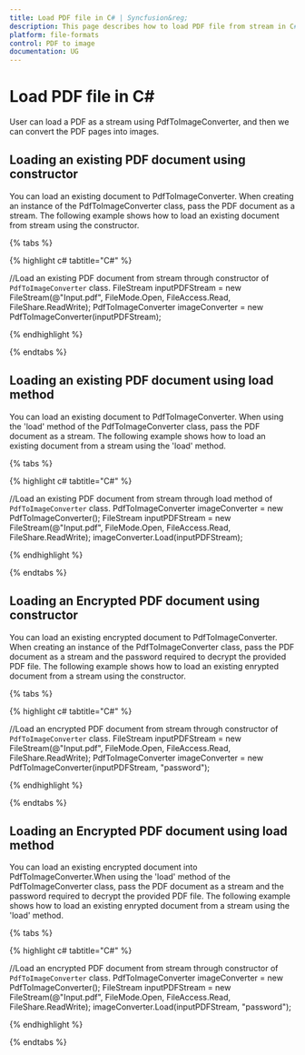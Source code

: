 ```yaml
---
title: Load PDF file in C# | Syncfusion&reg;
description: This page describes how to load PDF file from stream in C# using Syncfusion&reg; PDF to image converter library.
platform: file-formats
control: PDF to image
documentation: UG
---
```

# Load PDF file in C#

User can load a PDF as a stream using PdfToImageConverter, and then we can convert the PDF pages into images.

## Loading an existing PDF document using constructor

You can load an existing document to PdfToImageConverter. When creating an instance of the PdfToImageConverter class, pass the PDF document as a stream. The following example shows how to load an existing document from stream using the constructor.

{% tabs %} 

{% highlight c# tabtitle="C#" %}

//Load an existing PDF document from stream through constructor of `PdfToImageConverter` class. 
FileStream inputPDFStream = new FileStream(@"Input.pdf", FileMode.Open, FileAccess.Read, FileShare.ReadWrite);
PdfToImageConverter imageConverter = new PdfToImageConverter(inputPDFStream);

{% endhighlight %}

{% endtabs %}

## Loading an existing PDF document using load method

You can load an existing document to PdfToImageConverter. When using the 'load' method of the PdfToImageConverter class, pass the PDF document as a stream. The following example shows how to load an existing document from a stream using the 'load' method.

{% tabs %} 

{% highlight c# tabtitle="C#" %}

//Load an existing PDF document from stream through load method of `PdfToImageConverter` class.
PdfToImageConverter imageConverter = new PdfToImageConverter();
FileStream inputPDFStream = new FileStream(@"Input.pdf", FileMode.Open, FileAccess.Read, FileShare.ReadWrite);
imageConverter.Load(inputPDFStream);

{% endhighlight %}

{% endtabs %}

## Loading an Encrypted PDF document using constructor

You can load an existing encrypted document to PdfToImageConverter. When creating an instance of the PdfToImageConverter class, pass the PDF document as a stream and the password required to decrypt the provided PDF file. The following example shows how to load an existing enrypted document from a stream using the constructor.

{% tabs %}

{% highlight c# tabtitle="C#" %}

//Load an encrypted PDF document from stream through constructor of `PdfToImageConverter` class. 
FileStream inputPDFStream = new FileStream(@"Input.pdf", FileMode.Open, FileAccess.Read, FileShare.ReadWrite);
PdfToImageConverter imageConverter = new PdfToImageConverter(inputPDFStream, "password");

{% endhighlight %}

{% endtabs %}

## Loading an Encrypted PDF document using load method

You can load an existing encrypted document into PdfToImageConverter.When using the 'load' method of the PdfToImageConverter class, pass the PDF document as a stream and the password required to decrypt the provided PDF file. The following example shows how to load an existing enrypted document from a stream using the 'load' method.

{% tabs %}

{% highlight c# tabtitle="C#" %}

//Load an encrypted PDF document from stream through constructor of `PdfToImageConverter` class.
PdfToImageConverter imageConverter = new PdfToImageConverter();
FileStream inputPDFStream = new FileStream(@"Input.pdf", FileMode.Open, FileAccess.Read, FileShare.ReadWrite);
imageConverter.Load(inputPDFStream, "password");

{% endhighlight %}

{% endtabs %}